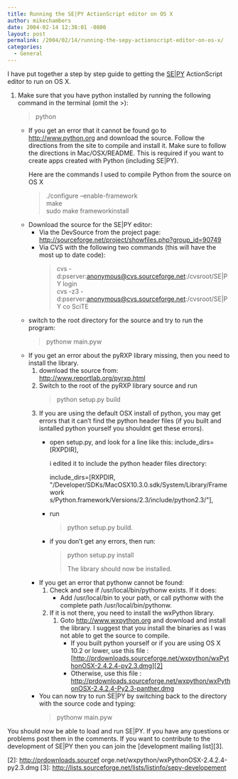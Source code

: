 ```yaml
---
title: Running the SE|PY ActionScript editor on OS X
author: mikechambers
date: 2004-02-14 12:38:01 -0800
layout: post
permalink: /2004/02/14/running-the-sepy-actionscript-editor-on-os-x/
categories:
  - General
---
```



I have put together a step by step guide to getting the [SE|PY][1] ActionScript editor to run on OS X.

<!--more-->

1.  Make sure that you have python installed by running the following command in the terminal (omit the >):  
    >python</p> 
    *   If you get an error that it cannot be found go to <http://www.python.org> and download the source. Follow the directions from the site to compile and install it. 
        Make sure to follow the directions in Mac/OSX/README. This is required if you want to create apps created with Python (including SE|PY).
        
        Here are the commands I used to compile Python from the source on OS X
        
        >./configure &#8211;enable-framework  
        >make  
        >sudo make frameworkinstall </li> </ul> </li> 
        *   Download the source for the SE|PY editor: 
            *   Via the DevSource from the project page:  
                <http://sourceforge.net/project/showfiles.php?group_id=90749> 
            *   Via CVS with the following two commands (this will have the most up to date code):  
                >cvs -d:pserver:anonymous@cvs.sourceforge.net:/cvsroot/SE|PY login  
                >cvs -z3 -d:pserver:anonymous@cvs.sourceforge.net:/cvsroot/SE|PY co SciTE
        *   switch to the root directory for the source and try to run the program:  
            >pythonw main.pyw 
        *   If you get an error about the pyRXP library missing, then you need to install the library. 
            1.  download the source from:  
                <http://www.reportlab.org/pyrxp.html> 
            2.  Switch to the root of the pyRXP library source and run  
                >python setup.py build 
            3.  If you are using the default OSX install of python, you may get errors that it can&#8217;t find the python header files (if you built and isntalled python yourself you shouldnt get these errors). 
                *   open setup.py, and look for a line like this: 
                    include_dirs=[RXPDIR],
                    
                    i edited it to include the python header files directory:
                    
                    include_dirs=[RXPDIR, "/Developer/SDKs/MacOSX10.3.0.sdk/System/Library/Framework  
                    s/Python.framework/Versions/2.3/include/python2.3/"], </li> </ul> </li> 
                    *   run  
                        >python setup.py build. 
                    *   if you don&#8217;t get any errors, then run:  
                        >python setup.py install</p> 
                        The library should now be installed. </li> </ol> </li> 
                        *   If you get an error that pythonw cannot be found: 
                            1.  Check and see if /usr/local/bin/pythonw exists. If it does: 
                                *   Add /usr/local/bin to your path, or call pythonw with the complete path /usr/local/bin/pythonw. 
                            2.  If it is not there, you need to install the wxPython library. 
                                1.  Goto <http://www.wxpython.org> and download and install the library. I suggest that you install the binaries as I was not able to get the source to compile. 
                                    *   If you built python yourself or if you are using OS X 10.2 or lower, use this file :   
                                        [http://prdownloads.sourceforge.net/wxpython/wxPythonOSX-2.4.2.4-py2.3.dmg][2]
                                    *   Otherwise, use this file :  
                                        <http://prdownloads.sourceforge.net/wxpython/wxPythonOSX-2.4.2.4-Py2.3-panther.dmg>
                        *   You can now try to run SE|PY by switching back to the directory with the source code and typing: 
                            >pythonw main.pyw </li> </ol> 
                            You should now be able to load and run SE|PY. If you have any questions or problems post them in the comments. If you want to contribute to the development of SE|PY then you can join the [development mailing list][3].

 [1]: http://www.sephiroth.it/python/sepy.php
 [2]: http://prdownloads.sourcef  orge.net/wxpython/wxPythonOSX-2.4.2.4-py2.3.dmg
 [3]: http://lists.sourceforge.net/lists/listinfo/sepy-developement